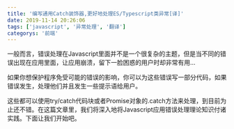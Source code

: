 ```yaml
---
title: '编写通用Catch装饰器,更好地处理ES/Typescript类异常[译]'
date: 2019-11-14 20:26:06
tags: ['javascript', '异常处理', '翻译']
categorys: '前端'
---
```


一般而言，错误处理在Javascript里面并不是一个很复杂的主题，但是当不同的错误出现在应用里面，让应用崩溃，留下一脸困惑的用户时却非常有用...


如果你想保护程序免受可能的错误的影响，你可以为这些错误写一部分代码，如果错误发生，处理他们并且发生一些提示语给用户。


这些都可以使用try/catch代码块或者Promise对象的.catch方法来处理，到目前为止还不错。在这篇文章里，我们将深入地将Javascript应用错误处理理论知识付诸实践。下面让我们开始吧。

